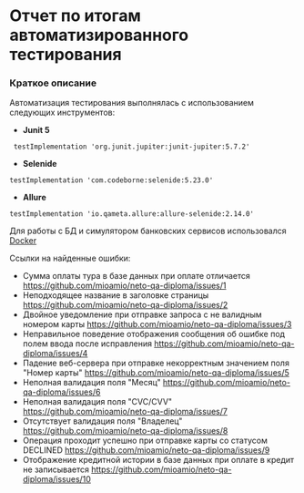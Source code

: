 # Отчет по итогам автоматизированного тестирования

### **Краткое описание**

Автоматизация тестирования выполнялась с использованием следующих инструментов:

* **Junit 5** 

```
 testImplementation 'org.junit.jupiter:junit-jupiter:5.7.2'
```

* **Selenide** 

```
testImplementation 'com.codeborne:selenide:5.23.0'
```

* **Allure** 

```
testImplementation 'io.qameta.allure:allure-selenide:2.14.0'
```

Для работы с БД и симулятором банковских сервисов использовался [Docker](https://www.docker.com/products/docker-desktop)


Ссылки на найденные ошибки:

- Сумма оплаты тура в базе данных при оплате отличается https://github.com/mioamio/neto-qa-diploma/issues/1
- Неподходящее название в заголовке страницы https://github.com/mioamio/neto-qa-diploma/issues/2
- Двойное уведомление при отправке запроса с не валидным номером карты https://github.com/mioamio/neto-qa-diploma/issues/3
- Неправильное поведение отображения сообщения об ошибке под полем ввода после исправления https://github.com/mioamio/neto-qa-diploma/issues/4
- Падение веб-сервера при отправке некорректным значением поля "Номер карты" https://github.com/mioamio/neto-qa-diploma/issues/5
- Неполная валидация поля "Месяц" https://github.com/mioamio/neto-qa-diploma/issues/6
- Неполная валидация поля "CVC/CVV" https://github.com/mioamio/neto-qa-diploma/issues/7
- Отсутствует валидация поля "Владелец" https://github.com/mioamio/neto-qa-diploma/issues/8
- Операция проходит успешно при отправке карты со статусом DECLINED https://github.com/mioamio/neto-qa-diploma/issues/9
- Отображение кредитной истории в базе данных при оплате в кредит не записывается https://github.com/mioamio/neto-qa-diploma/issues/10
